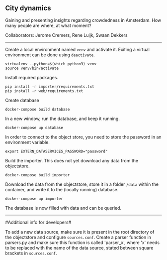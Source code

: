 ## City dynamics ##

Gaining and presenting insights regarding crowdedness in Amsterdam. How many people are where, at what moment?

Collaborators: Jerome Cremers, Rene Luijk, Swaan Dekkers

---

Create a local environment named `venv` and activate it. 
Exiting a virtual environment can be done using `deactivate`.

```
virtualenv --python=$(which python3) venv
source venv/bin/activate
```

Install required packages.

```
pip install -r importer/requirements.txt
pip install -r web/requirements.txt
```

Create database

```
docker-compose build database
```

In a new window, run the database, and keep it running.

```
docker-compose up database
```

In order to connect to the object store, you need to store the password in an environment variable.

```
export EXTERN_DATASERVICES_PASSWORD="password"
```

Build the importer. This does not yet download any data from the objectstore.

```
docker-compose build importer
```

Download the data from the objectstore, store it in a folder `/data` within the container, and write it to the (locally running) database.

```
docker-compose up importer
```

The database is now filled with data and can be queried.

---

#Additional info for developers#

To add a new data source, make sure it is present in the root directory of the objectstore and configure `sources.conf`.
Create a parser function in parsers.py and make sure this function is called 'parser_x', where 'x' needs to be replaced with the name of the data source, stated between square brackets in `sources.conf`.